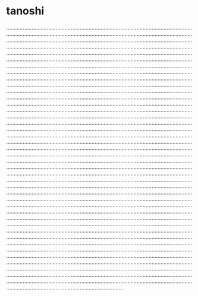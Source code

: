 # tanoshi
..........................................................................................................................................................................................................................................................................................................................................................................................................................................................................................................................................................................................................................................................................................................................................................................................................................................................................................................................................................................................................................................................................................................................................................................................................................................................................................................................................................................................................................................................................................................................................................................................................................................................................................................................................................................................................................................................................................................................................................................................................................................................................................................................................................................................................................................................................................................................................................................................................................................................................................................................................................................................................................................................................................................................................................................................................................................................................................................................................................................................................................................................................................................................................................................................................................................................................................................................................................................................................................................................................................................................................................................................................................................................................................................................................................................................................................................................................................................................................................................................................................................................................................................................................................................................................................................................................................................................................................................................................................................................................................................................................................................................................................................................................................................................................................................................................................................................................................................................................................................................................................................................................................................................................................................................................................................................................................................................................................................